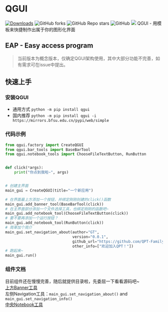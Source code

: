 # QGUI

[![Downloads](https://static.pepy.tech/personalized-badge/QGUI?period=total&units=international_system&left_color=grey&right_color=orange&left_text=Pypi%20User)](https://pepy.tech/project/qwebsite)
![GitHub forks](https://img.shields.io/github/forks/QPT-Family/QGUI)
![GitHub Repo stars](https://img.shields.io/github/stars/QPT-Family/QGUI)
![GitHub](https://img.shields.io/github/license/QPT-Family/QGUI)
![](https://img.shields.io/badge/支持系统-Win/Linux/MAC-9cf)
QGUI - 用模板来快捷制作出属于你的图形化界面

## EAP - Easy access program

> 当前版本为概念版本，仅确定QGUI架构使用，其中大部分功能不完善，如有需求可在issue中提出。

## 快速上手

### 安装QGUI

* 通用方式 ```python -m pip install qgui```
* 国内推荐 ```python -m pip install qgui -i https://mirrors.bfsu.edu.cn/pypi/web/simple```

### 代码示例

```python
from qgui.factory import CreateQGUI
from qgui.bar_tools import BaseBarTool
from qgui.notebook_tools import ChooseFileTextButton, RunButton


def click(*args):
    print("你点到我啦~", args)


# 创建主界面
main_gui = CreateQGUI(title="一个新应用")

# 在界面最上方添加一个按钮，并绑定刚刚创建的click()函数
main_gui.add_banner_tool(BaseBarTool(click))
# 在主界面部分添加一个文件选择工具，也绑定刚刚的函数吧~
main_gui.add_notebook_tool(ChooseFileTextButton(click))
# 要不要再添加一个运行按钮？
main_gui.add_notebook_tool(RunButton(click))
# 简单加个简介
main_gui.set_navigation_about(author="GT",
                              version="0.0.1",
                              github_url="https://github.com/QPT-Family/QGUI",
                              other_info=["欢迎加入QPT！"])
# 跑起来~
main_gui.run()
```

### 组件文档
目前组件还在慢慢完善，随后就提供目录啦，先委屈一下看看源码吧~  
[上方Banner工具](./qgui/bar_tools.py)  
左侧Navigation工具：`main_gui.set_navigation_about()` and `main_gui.set_navigation_info()`  
[中央Notebook工具](./qgui/notebook_tools.py)

